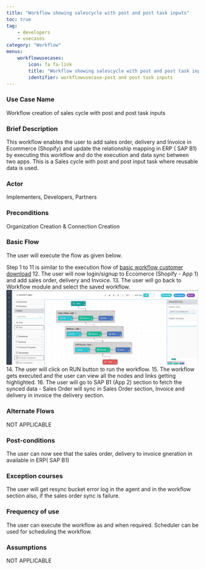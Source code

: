 ```yaml
---
title: "Workflow showing salescycle with post and post task inputs"
toc: true
tag: 
    - developers
    - usecases
category: "Workflow"           
menus: 
    workflowusecases:
        icon: fa fa-link
        title: "Workflow showing salescycle with post and post task inputs" 
        identifier: workflowusecase-post and post task inputs
---
```


###  Use Case Name 
Workflow creation of sales cycle with post and post task inputs

### Brief Description 
This workflow enables the user to add sales order, delivery and Invoice in Ecommerce (Shopify) and update the relationship mapping  in ERP ( SAP B1) by executing this workflow and do the execution and data sync between two apps. This is a Sales cycle with post and post input task where reusable data is used.
 
### Actor 
Implementers, Developers, Partners  

### Preconditions 
Organization Creation & Connection Creation 

### Basic Flow 
The user will execute the flow as given below.

Step 1 to 11 is similar to the execution flow of [basic workflow customer download](/workflow/basic-workflow-customer-download/)
12. The user will now login/signup to Eccomerce (Shopify - App 1) and add sales order, delivery and Invoice. 
13. The user will go back to Workflow module and select the saved workflow.  
![SalesCycle-Invoice-Delivery](/staticfiles/workflow-management/media/SalesCycle-Invoice-Delivery.png)
14. The user will click on RUN button to run the workflow.
15. The workflow gets executed and the user can view all the nodes and links getting highlighted.
16.  The user will go to SAP B1 (App 2) section to fetch the synced data - Sales Order will sync in Sales Order section, Invoice and delivery in invoice the delivery section. 

### Alternate Flows 
NOT APPLICABLE 

### Post-conditions 
The user can now see that the sales order, delivery to invoice gneration in available in ERP( SAP B1)

### Exception courses 
The user will get resync bucket error log in the agent and in the workflow section also, if the sales order sync is failure.       

### Frequency of use  
The user can execute the workflow as and when required. Scheduler can be used for scheduling the workflow.

### Assumptions 
 NOT APPLICABLE 
